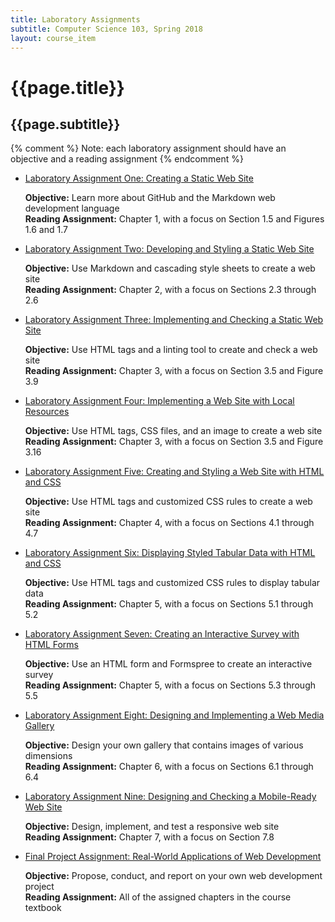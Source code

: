 ```yaml
---
title: Laboratory Assignments
subtitle: Computer Science 103, Spring 2018
layout: course_item
---
```


# {{page.title}}
## {{page.subtitle}}

{% comment %} Note: each laboratory assignment should have an objective and a reading assignment {% endcomment %}

<ul>

<li><a href="https://github.com/Allegheny-Computer-Science-103-S2018/cs103-S2018-sheets/releases/download/cs103S2018_all_sheets-11.0.0/cs103S2018_lab01.pdf">Laboratory Assignment One: Creating a Static Web Site</a> <p><b>Objective:</b> Learn more about GitHub and the Markdown web development language<br><b>Reading Assignment:</b> Chapter 1, with a focus on Section 1.5 and Figures 1.6 and 1.7</p>

<li><a href="https://github.com/Allegheny-Computer-Science-103-S2018/cs103-S2018-sheets/releases/download/cs103S2018_all_sheets-11.0.0/cs103S2018_lab02.pdf">Laboratory Assignment Two: Developing and Styling a Static Web Site</a> <p><b>Objective:</b> Use Markdown and cascading style sheets to create a web site<br><b>Reading Assignment:</b> Chapter 2, with a focus on Sections 2.3 through 2.6</p>

<li><a href="https://github.com/Allegheny-Computer-Science-103-S2018/cs103-S2018-sheets/releases/download/cs103S2018_all_sheets-11.0.0/cs103S2018_lab03.pdf">Laboratory Assignment Three: Implementing and Checking a Static Web Site</a> <p><b>Objective:</b> Use HTML tags and a linting tool to create and check a web site<br><b>Reading Assignment:</b> Chapter 3, with a focus on Section 3.5 and Figure 3.9</p>

<li><a href="https://github.com/Allegheny-Computer-Science-103-S2018/cs103-S2018-sheets/releases/download/cs103S2018_all_sheets-11.0.0/cs103S2018_lab04.pdf">Laboratory Assignment Four: Implementing a Web Site with Local Resources</a> <p><b>Objective:</b> Use HTML tags, CSS files, and an image to create a web site<br><b>Reading Assignment:</b> Chapter 3, with a focus on Section 3.5 and Figure 3.16</p>

<li><a href="https://github.com/Allegheny-Computer-Science-103-S2018/cs103-S2018-sheets/releases/download/cs103S2018_all_sheets-11.0.0/cs103S2018_lab05.pdf">Laboratory Assignment Five: Creating and Styling a Web Site with HTML and CSS</a> <p><b>Objective:</b> Use HTML tags and customized CSS rules to create a web site<br><b>Reading Assignment:</b> Chapter 4, with a focus on Sections 4.1 through 4.7</p>

<li><a href="https://github.com/Allegheny-Computer-Science-103-S2018/cs103-S2018-sheets/releases/download/cs103S2018_all_sheets-11.0.0/cs103S2018_lab06.pdf">Laboratory Assignment Six: Displaying Styled Tabular Data with HTML and CSS</a> <p><b>Objective:</b> Use HTML tags and customized CSS rules to display tabular data<br><b>Reading Assignment:</b> Chapter 5, with a focus on Sections 5.1 through 5.2</p>

<li><a href="https://github.com/Allegheny-Computer-Science-103-S2018/cs103-S2018-sheets/releases/download/cs103S2018_all_sheets-14.0.0/cs103S2018_lab07.pdf">Laboratory Assignment Seven: Creating an Interactive Survey with HTML Forms</a> <p><b>Objective:</b> Use an HTML form and Formspree to create an interactive survey<br><b>Reading Assignment:</b> Chapter 5, with a focus on Sections 5.3 through 5.5</p>

<li><a href="https://github.com/Allegheny-Computer-Science-103-S2018/cs103-S2018-sheets/releases/download/cs103S2018_all_sheets-16.0.1/cs103S2018_lab08.pdf">Laboratory Assignment Eight: Designing and Implementing a Web Media Gallery</a> <p><b>Objective:</b> Design your own gallery that contains images of various dimensions<br><b>Reading Assignment:</b> Chapter 6, with a focus on Sections 6.1 through 6.4</p>

<li><a href="https://github.com/Allegheny-Computer-Science-103-S2018/cs103-S2018-sheets/releases/download/cs103S2018_all_sheets-19.0.1/cs103S2018_lab09.pdf">Laboratory Assignment Nine: Designing and Checking a Mobile-Ready Web Site</a> <p><b>Objective:</b> Design, implement, and test a responsive web site<br><b>Reading Assignment:</b> Chapter 7, with a focus on Section 7.8</p>

<li><a href="https://github.com/Allegheny-Computer-Science-103-S2018/cs103-S2018-sheets/releases/download/cs103S2018_all_sheets-20.0.1/cs103S2018_lab10.pdf">Final Project Assignment: Real-World Applications of Web Development</a> <p><b>Objective:</b> Propose, conduct, and report on your own web development project<br><b>Reading Assignment:</b> All of the assigned chapters in the course textbook</p>

</ul>
